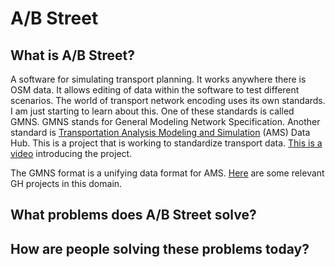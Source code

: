 # A/B Street

## What is A/B Street?

A software for simulating transport planning. It works anywhere there is OSM data. It allows editing of data within the software to test different scenarios. The world of transport network encoding uses its own standards. I am just starting to learn about this. One of these standards is called GMNS. GMNS stands for General Modeling Network Specification. Another standard is [Transportation Analysis Modeling and Simulation](https://highways.dot.gov/research/operations/analysis-modeling-simulation/analysis-modeling-simulation-overview) (AMS) Data Hub. This is a project that is working to standardize transport data. [This is a video](https://vimeo.com/808695375/ad9a1fc754) introducing the project.


The GMNS format is a unifying data format for AMS. [Here](https://github.com/stars/sabman/lists/transport-planning) are some relevant GH projects in this domain.

## What problems does A/B Street solve?

## How are people solving these problems today?


